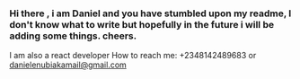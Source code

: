 ### Hi there , i am Daniel and you have stumbled upon my readme, I don't know what to write but hopefully in the future i will be adding some things. cheers.
I am also a react developer
How to reach me: +2348142489683 or danielenubiakamail@gmail.com
<!--
**daviddanielng/daviddanielng** is a ✨ _special_ ✨ repository because its `README.md` (this file) appears on your GitHub profile.

Here are some ideas to get you started:

- 🔭 I’m currently working on ...
- 🌱 I’m currently learning ...
- 👯 I’m looking to collaborate on ...
- 🤔 I’m looking for help with ...
- 💬 Ask me about ...
- 📫  ...
- 😄 Pronouns: ...
- ⚡ Fun fact: ...
-->


